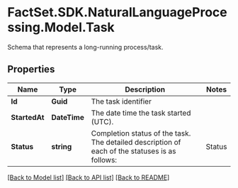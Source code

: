 # FactSet.SDK.NaturalLanguageProcessing.Model.Task
Schema that represents a long-running process/task.

## Properties

Name | Type | Description | Notes
------------ | ------------- | ------------- | -------------
**Id** | **Guid** | The task identifier | 
**StartedAt** | **DateTime** | The date time the task started (UTC). | 
**Status** | **string** |  Completion status of the task.  The detailed description of each of the statuses is as follows: |Status|Description| |- -- -- -- -|- -- -- -- -| |queued|The task did not start yet.| |created|The task is completed and the underlying resource is created.| |failed|The task has failed and consequently the creation of the resource failed.| |executing|The task is executing.| |cancelled|The task is cancelled and the creation of the underlying resource was cancelled before it could finish.| | 

[[Back to Model list]](../README.md#documentation-for-models) [[Back to API list]](../README.md#documentation-for-api-endpoints) [[Back to README]](../README.md)

